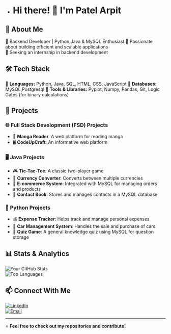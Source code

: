 - # Hi there! 👋 I'm Patel Arpit

## 🚀 About Me  
🔹 Backend Developer | Python,Java & MySQL Enthusiast
🔹 Passionate about building efficient and scalable applications    
🔹 Seeking an internship in backend development  

## 🛠️ Tech Stack  
🔹 **Languages:** Python, Java, SQL, HTML, CSS, JavaScript
🔹 **Databases:** MySQL,Postgresql
🔹 **Tools & Libraries:** Pyplot, Numpy, Pandas, Git, Logic Gates (for binary calculations)  

## 📌 Projects  

### 🌐 **Full Stack Development (FSD) Projects**  
- 📖 **Manga Reader**: A web platform for reading manga  
- 🖥️ **CodeUpCraft**: An informative web platform 

### 🖥️ **Java Projects**  
- 🎮 **Tic-Tac-Toe**: A classic two-player game  
- 💱 **Currency Converter**: Converts between multiple currencies  
- 🛒 **E-commerce System**: Integrated with MySQL for managing orders and products  
- 📇 **Contact Book**: Stores and manages contacts in a MySQL database  

### 🐍 **Python Projects**  
- 💰 **Expense Tracker**: Helps track and manage personal expenses  
- 🚗 **Car Management System**: Handles the sale and purchase of cars  
- 🎯 **Quiz Game**: A general knowledge quiz using MySQL for question storage

## 📊 Stats & Analytics  
![Your GitHub Stats](https://github-readme-stats.vercel.app/api?username=PatelArpit21&show_icons=true&theme=dark)  
![Top Languages](https://github-readme-stats.vercel.app/api/top-langs/?username=PatelArpit21&layout=compact&theme=dark)  

## 📫 Connect With Me  
[![LinkedIn](https://img.shields.io/badge/LinkedIn-0A66C2?style=for-the-badge&logo=linkedin&logoColor=white)](https://www.linkedin.com/in/patel-arpit-bb0232348/)  
[![Email](https://img.shields.io/badge/Email-D14836?style=for-the-badge&logo=gmail&logoColor=white)](mailto:patelarpit4242@gmail.com)  

---

⭐ **Feel free to check out my repositories and contribute!**  
